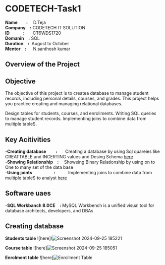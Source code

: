 # CODETECH-Task1
**Name&emsp;&emsp;:**&nbsp;&emsp;D.Teja<br>
**Company&emsp;:**&nbsp;CODETECH IT SOLUTION<br>
**ID&emsp;&emsp;&emsp;:**&emsp;&emsp;CT6WDS1720<br>
**Domanin&emsp;:**&nbsp;SQL<br>
**Duration&emsp;:**&nbsp; August to October <br>
**Mentor&emsp;:**&nbsp;&emsp; N.santhosh kumar<br>

## Overview of the Project

## Objective
<p>The objective of this project is to createa database to manage student records, including
personal details, courses, and grades. This project helps you
practice creating and managing relational databases.</p><p>Design
tables for students, courses, and enrollments. Writing SQL
queries to manage student records. Implementing joins to
combine data from multiple tableS.</p>

## Key Acitivities
-**Creating database &emsp;&emsp;:** &nbsp;&emsp; Creating a database by using Sql quareies like CREATTABLE and INCERTING values and Desing Schema [here](https://github.com/Vigg123/CODETECH-Task1/blob/main/Creating%20table.sql)<br>
-**Showing Relationship&emsp;:** &emsp;Showeing Binary Relationship by using on to One to many set of the data base<br>
-**Using joints&emsp;&emsp;&emsp;&emsp;&emsp;:**&emsp;&emsp;&emsp;Implementing joins to combine data from multiple tableS to analyst [here](https://github.com/Vigg123/CODETECH-Task1/blob/main/task-1%20joins.sql)


## Software uaes
-**SQL Workbanch 8.0CE&emsp;:** MySQL Workbench is a unified visual tool for database architects, developers, and DBAs

## Creating database
**Students table**
![here]!![Screenshot 2024-09-25 185221](https://github.com/user-attachments/assets/1ed5c24d-b3ab-493b-ac56-819d4d3b0bd8)


**Course table**
![here]![Screenshot 2024-09-25 185051](https://github.com/user-attachments/assets/db57f8a4-586d-44cb-ac09-cb1fef56935f)

**Enrolment table**
![here]![Enrollment Table](https://github.com/user-attachments/assets/0ed85a99-d904-4252-b7a5-adf8662cd63e)

 
